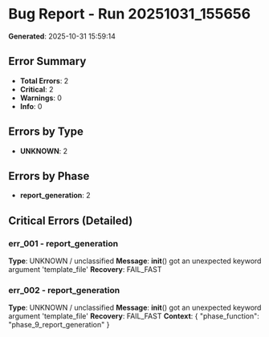 # Bug Report - Run 20251031_155656
**Generated**: 2025-10-31 15:59:14

## Error Summary
- **Total Errors**: 2
- **Critical**: 2
- **Warnings**: 0
- **Info**: 0

## Errors by Type
- **UNKNOWN**: 2

## Errors by Phase
- **report_generation**: 2

## Critical Errors (Detailed)

### err_001 - report_generation
**Type**: UNKNOWN / unclassified
**Message**: __init__() got an unexpected keyword argument 'template_file'
**Recovery**: FAIL_FAST

### err_002 - report_generation
**Type**: UNKNOWN / unclassified
**Message**: __init__() got an unexpected keyword argument 'template_file'
**Recovery**: FAIL_FAST
**Context**: {
  "phase_function": "phase_9_report_generation"
}

